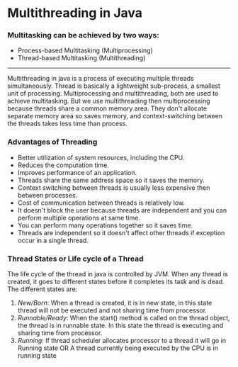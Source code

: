 # Multithreading in Java
### Multitasking can be achieved by two ways:
* Process-based Multitasking (Multiprocessing)
* Thread-based Multitasking (Multithreading)
--------------------------------------------------------------------------------------
Multithreading in java is a process of executing multiple threads simultaneously.
Thread is basically a lightweight sub-process, a smallest unit of processing.
Multiprocessing and multithreading, both are used to achieve multitasking.
But we use multithreading then multiprocessing because threads share a common
memory area. They don't allocate separate memory area so saves memory, and
context-switching between the threads takes less time than process. 
### Advantages of Threading
* Better utilization of system resources, including the CPU.
* Reduces the computation time.
* Improves performance of an application.
* Threads share the same address space so it saves the memory.
* Context switching between threads is usually less expensive then between processes.
* Cost of communication between threads is relatively low.
* It doesn't block the user because threads are independent and you can perform multiple operations at same time.
*  You can perform many operations together so it saves time.
* Threads are independent so it doesn't affect other threads if exception occur in a single thread.
### Thread States or Life cycle of a Thread
The life cycle of the thread in java is controlled by JVM. When any thread is created,
it goes to different states before it completes its task and is dead. The different states
are:
1) *New/Born*: When a thread is created, it is in new state, in this state thread will
not be executed and not sharing time from processor.
2) *Runnable/Ready*: When the start() method is called on the thread object, the
thread is in runnable state. In this state the thread is executing and sharing time from
processor.
3) *Running*: If thread scheduler allocates processor to a thread it will go in Running
state OR A thread currently being executed by the CPU is in running state
